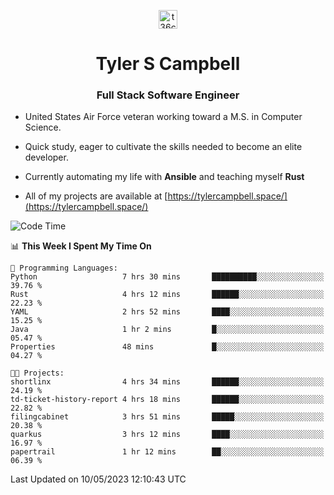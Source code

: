 <p align="center">
<a href="https://www.linkedin.com/in/t36campbell" target="blank"><img align="center" src="https://ik.imagekit.io/t36campbell/Portfolio/linkedin.png.original_m8bbGgPh6.png" alt="t36campbell" height="30" width="30" /></a>
</p>
<h1 align="center">Tyler S Campbell</h1>
<h3 align="center">Full Stack Software Engineer</h3>

* United States Air Force veteran working toward a M.S. in Computer Science.

* Quick study, eager to cultivate the skills needed to become an elite developer.

* Currently automating my life with **Ansible** and teaching myself **Rust**

* All of my projects are available at [https://tylercampbell.space/](https://tylercampbell.space/)

<!--START_SECTION:waka-->
![Code Time](http://img.shields.io/badge/Code%20Time-2%2C472%20hrs%2051%20mins-blue)

📊 **This Week I Spent My Time On** 

```text
💬 Programming Languages: 
Python                   7 hrs 30 mins       ██████████░░░░░░░░░░░░░░░   39.76 % 
Rust                     4 hrs 12 mins       ██████░░░░░░░░░░░░░░░░░░░   22.23 % 
YAML                     2 hrs 52 mins       ████░░░░░░░░░░░░░░░░░░░░░   15.25 % 
Java                     1 hr 2 mins         █░░░░░░░░░░░░░░░░░░░░░░░░   05.47 % 
Properties               48 mins             █░░░░░░░░░░░░░░░░░░░░░░░░   04.27 % 

🐱‍💻 Projects: 
shortlinx                4 hrs 34 mins       ██████░░░░░░░░░░░░░░░░░░░   24.19 % 
td-ticket-history-report 4 hrs 18 mins       ██████░░░░░░░░░░░░░░░░░░░   22.82 % 
filingcabinet            3 hrs 51 mins       █████░░░░░░░░░░░░░░░░░░░░   20.38 % 
quarkus                  3 hrs 12 mins       ████░░░░░░░░░░░░░░░░░░░░░   16.97 % 
papertrail               1 hr 12 mins        ██░░░░░░░░░░░░░░░░░░░░░░░   06.39 % 
```


 Last Updated on 10/05/2023 12:10:43 UTC
<!--END_SECTION:waka-->
